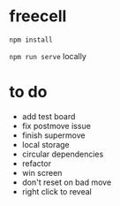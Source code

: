 # freecell

`npm install`

`npm run serve` locally

# to do

* add test board
* fix postmove issue
* finish supermove
* local storage
* circular dependencies
* refactor
* win screen
* don't reset on bad move
* right click to reveal
